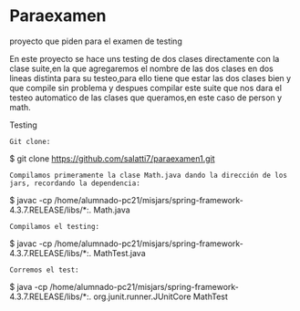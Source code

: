 # Paraexamen
proyecto que piden para el examen de testing

En este proyecto se hace uns testing de dos clases directamente con la clase suite,en la que agregaremos el nombre de las dos clases en dos lineas distinta para su testeo,para ello tiene que estar las dos clases bien y que compile sin problema y despues compilar este suite que nos dara el testeo automatico de las clases que queramos,en este caso de person y math.

Testing

    Git clone:

$ git clone https://github.com/salatti7/paraexamen1.git

    Compilamos primeramente la clase Math.java dando la dirección de los jars, recordando la dependencia:

$ javac -cp /home/alumnado-pc21/misjars/spring-framework-4.3.7.RELEASE/libs/*:.  Math.java

    Compilamos el testing:

$ javac -cp /home/alumnado-pc21/misjars/spring-framework-4.3.7.RELEASE/libs/*:.  MathTest.java

    Corremos el test:

$ java -cp /home/alumnado-pc21/misjars/spring-framework-4.3.7.RELEASE/libs/*:. org.junit.runner.JUnitCore  MathTest


